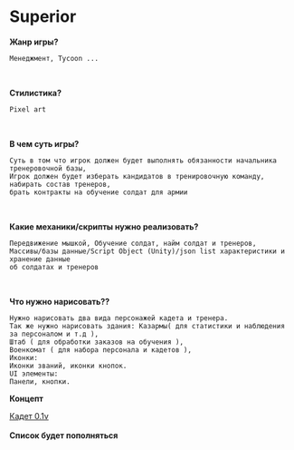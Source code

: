 # Superior

**Жанр игры?**<br>
~~~
Менеджмент, Tycoon ...
~~~
<br>

**Стилистика?**
~~~
Pixel art
~~~
<br>


**В чем суть игры?**
~~~
Суть в том что игрок должен будет выполнять обязанности начальника тренеровочной базы,
Игрок должен будет изберать кандидатов в тренировочную команду, набирать состав тренеров,
брать контракты на обучение солдат для армии
~~~
<br>

**Какие механики/скрипты нужно реализовать?**
~~~
Передвижение мышкой, Обучение солдат, найм солдат и тренеров, 
Массивы/базы данные/Script Object (Unity)/json list характеристики и хранение данные
об солдатах и тренеров

~~~
<br>

**Что нужно нарисовать??**
~~~
Нужно нарисовать два вида персонажей кадета и тренера.
Так же нужно нарисовать здания: Казармы( для статистики и наблюдения за персоналом и т.д ),
Штаб ( для обработки заказов на обучения ),
Военкомат ( для набора персонала и кадетов ),
Иконки:
Иконки званий, иконки кнопок.
UI элементы:
Панели, кнопки.
~~~


**Концепт**

[Кадет 0.1v](https://github.com/ZloyMolodoy/Superior/blob/main/Concept/Cadets/ToReadMe.png)
<br><br>
**Список будет пополняться**
